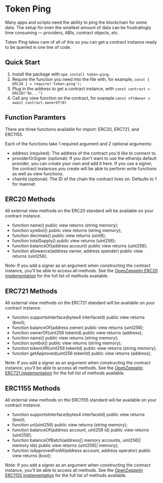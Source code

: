 # Token Ping

Many apps and scripts need the ability to ping the blockchain for some data. The setup for even the smallest amount of data can be frustratingly time consuming — providers, ABIs, contract objects, etc.

Token Ping takes care of all of this so you can get a contract instance ready to be queried in one line of code.

## Quick Start

1. Install the package with `npm install token-ping`.
2. Require the function you need into the file with, for example, `const { ERC20 } = require('token-ping');`
3. Plug in the address to get a contract instance, with `const contract = ERC20("0x...")`
4. Call any view function on the contract, for example `const nftOwner = await contract.ownerOf(0)`

## Function Paramters

There are three functions available for import: ERC20, ERC721, and ERC1155.

Each of the functions take 1 required argument and 2 optional arguments:

- address (required): The address of the contract you'd like to connect to.
- providerOrSigner (optional): If you don't want to use the ethersjs default provider, you can create your own and add it here. If you use a signer, the contract instances you create will be able to perform write functions as well as view functions.
- chainId (optional): The ID of the chain the contract lives on. Defaults to 1 for mainnet

## ERC20 Methods

All external view methods on the ERC20 standard will be available on your contract instance.

- function name() public view returns (string memory);
- function symbol() public view returns (string memory);
- function decimals() public view returns (uint8);
- function totalSupply() public view returns (uint256);
- function balanceOf(address account) public view returns (uint256);
- function allowance(address owner, address spender) public view returns (uint256);

Note: If you add a signer as an argument when constructing the contract instance, you'll be able to access all methods. See the [OpenZeppelin ERC20 implementation](https://github.com/OpenZeppelin/openzeppelin-contracts/blob/master/contracts/token/ERC20/ERC20.sol) for the full list of methods available.

## ERC721 Methods

All external view methods on the ERC721 standard will be available on your contract instance.

- function supportsInterface(bytes4 interfaceId) public view returns (bool);
- function balanceOf(address owner) public view returns (uint256);
- function ownerOf(uint256 tokenId) public view returns (address);
- function name() public view returns (string memory);
- function symbol() public view returns (string memory);
- function tokenURI(uint256 tokenId) public view returns (string memory);
- function getApproved(uint256 tokenId) public view returns (address);

Note: If you add a signer as an argument when constructing the contract instance, you'll be able to access all methods. See the [OpenZeppelin ERC721 implementation](https://github.com/OpenZeppelin/openzeppelin-contracts/blob/master/contracts/token/ERC721/ERC721.sol) for the full list of methods available.


## ERC1155 Methods

All external view methods on the ERC1155 standard will be available on your contract instance.

- function supportsInterface(bytes4 interfaceId) public view returns (bool);
- function uri(uint256) public view returns (string memory);
- function balanceOf(address account, uint256 id) public view returns (uint256);
- function balanceOfBatch(address[] memory accounts, uint256[] memory ids) public view returns (uint256[] memory);
- function isApprovedForAll(address account, address operator) public view returns (bool);
 
 Note: If you add a signer as an argument when constructing the contract instance, you'll be able to access all methods. See the [OpenZeppelin ERC1155 implementation](https://github.com/OpenZeppelin/openzeppelin-contracts/blob/master/contracts/token/ERC1155/ERC1155.sol) for the full list of methods available.
